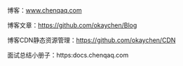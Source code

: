 博客：www.chenqaq.com

博客文章：https://github.com/okaychen/Blog

博客CDN静态资源管理：https://github.com/okaychen/CDN

面试总结小册子：https:docs.chenqaq.com
